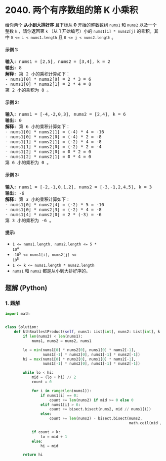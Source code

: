 # 2040. 两个有序数组的第 K 小乘积
给你两个 **从小到大排好序** 且下标从 **0** 开始的整数数组 `nums1` 和 `nums2` 以及一个整数 `k` ，请你返回第 `k` （从 **1** 开始编号）小的 `nums1[i] * nums2[j]` 的乘积，其中 `0 <= i < nums1.length` 且 `0 <= j < nums2.length` 。

#### 示例 1:
<pre>
<strong>输入:</strong> nums1 = [2,5], nums2 = [3,4], k = 2
<strong>输出:</strong> 8
<strong>解释:</strong> 第 2 小的乘积计算如下：
- nums1[0] * nums2[0] = 2 * 3 = 6
- nums1[0] * nums2[1] = 2 * 4 = 8
第 2 小的乘积为 8 。
</pre>

#### 示例 2:
<pre>
<strong>输入:</strong> nums1 = [-4,-2,0,3], nums2 = [2,4], k = 6
<strong>输出:</strong> 0
<strong>解释:</strong> 第 6 小的乘积计算如下：
- nums1[0] * nums2[1] = (-4) * 4 = -16
- nums1[0] * nums2[0] = (-4) * 2 = -8
- nums1[1] * nums2[1] = (-2) * 4 = -8
- nums1[1] * nums2[0] = (-2) * 2 = -4
- nums1[2] * nums2[0] = 0 * 2 = 0
- nums1[2] * nums2[1] = 0 * 4 = 0
第 6 小的乘积为 0 。
</pre>

#### 示例 3:
<pre>
<strong>输入:</strong> nums1 = [-2,-1,0,1,2], nums2 = [-3,-1,2,4,5], k = 3
<strong>输出:</strong> -6
<strong>解释:</strong> 第 3 小的乘积计算如下：
- nums1[0] * nums2[4] = (-2) * 5 = -10
- nums1[0] * nums2[3] = (-2) * 4 = -8
- nums1[4] * nums2[0] = 2 * (-3) = -6
第 3 小的乘积为 -6 。
</pre>

#### 提示:
* <code>1 <= nums1.length, nums2.length <= 5 * 10<sup>4</sup></code>
* <code>-10<sup>5</sup> <= nums1[i], nums2[j] <= 10<sup>5</sup></code>
* `1 <= k <= nums1.length * nums2.length`
* `nums1` 和 `nums2` 都是从小到大排好序的。

## 题解 (Python)

### 1. 题解
```Python
import math


class Solution:
    def kthSmallestProduct(self, nums1: List[int], nums2: List[int], k: int) -> int:
        if len(nums2) < len(nums1):
            nums1, nums2 = nums2, nums1

        lo = min(nums1[0] * nums2[0], nums1[0] * nums2[-1],
                 nums1[-1] * nums2[0], nums1[-1] * nums2[-1])
        hi = max(nums1[0] * nums2[0], nums1[0] * nums2[-1],
                 nums1[-1] * nums2[0], nums1[-1] * nums2[-1])

        while lo < hi:
            mid = (lo + hi) // 2
            count = 0

            for i in range(len(nums1)):
                if nums1[i] == 0:
                    count += len(nums2) if mid >= 0 else 0
                elif nums1[i] > 0:
                    count += bisect.bisect(nums2, mid // nums1[i])
                else:
                    count += len(nums2) - bisect.bisect(nums2,
                                                        math.ceil(mid / nums1[i]) - 1)

            if count < k:
                lo = mid + 1
            else:
                hi = mid

        return hi
```
